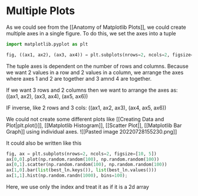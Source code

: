 # Multiple Plots
As we could see from the [[Anatomy of Matplotlib Plots]], we could create multiple axes in a single figure.
To do this, we set the axes into a tuple
```python
import matplotlib.pyplot as plt

fig, ((ax1, ax2), (ax3, ax4)) = plt.subplots(nrows=2, ncols=2, figsize=[10, 5])
```

The tuple axes is dependent on the number of rows and columns. Because we want 2 values in a row and 2 values in a column, we arrange the axes where axes 1 and 2 are together and 3 amnd 4 are together.

If we want 3 rows and  2 columns then we want to arrange the axes as:
((ax1,  ax2), (ax3, ax4), (ax5, ax6))

IF inverse, like 2 rows and 3 cols:
((ax1, ax2, ax3), (ax4, ax5, ax6))

We could not create some different plots like [[Creating Data and Plot|plt.plot()]], [[Matplotlib Histogram]], [[Scatter Plot]], [[Matplotlib Bar Graph]] using individual axes.
![[Pasted image 20220728155230.png]]


It could also be written like this
```python
fig, ax = plt.subplots(nrows=2, ncols=2, figsize=[10, 5])
ax[0,0].plot(np.random.random(100), np.random.random(100))
ax[0,1].scatter(np.random.random(100), np.random.random(100))
ax[1,0].bar(list(best_ln.keys()), list(best_ln.values()))
ax[1,1].hist(np.random.randn(1000), bins=100);
```

Here, we use only the index and treat it as if it is a 2d array



